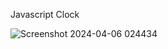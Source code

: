 Javascript Clock

![Screenshot 2024-04-06 024434](https://github.com/sadra7899/Clock/assets/160615857/4869be57-7a69-4ba8-b511-65449feaef42)
